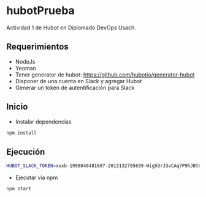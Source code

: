 # hubotPrueba

 Actividad 1 de Hubot en Diplomado DevOps Usach.

## Requerimientos

- NodeJs
- Yeoman
- Tener generator de hubot: https://github.com/hubotio/generator-hubot
- Disponer de una cuenta en Slack y agregar Hubot
- Generar un token de autentificación para Slack


## Inicio

- Instalar dependencias

```bash
npm install
```


## Ejecución

```bash
HUBOT_SLACK_TOKEN=xoxb-1998040481607-2013132795699-Wig5OrJ3vCAq7P9hJBtUa7By ./bin/hubot --adapter slack
```

- Ejecutar via npm

```bash
npm start
```

